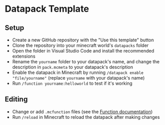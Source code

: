 # Datapack Template

## Setup

- Create a new GitHub repository with the "Use this template" button
- Clone the repository into your minecraft world's `datapacks` folder
- Open the folder in Visual Studio Code and install the recommended extensions
- Rename the `yourname` folder to your datapack's name, and change the description in `pack.mcmeta` to your datapack's description
- Enable the datapack in Minecraft by running `/datapack enable "file/yourname"` (replace `yourname` with your datapack's name)
- Run `/function yourname:helloworld` to test if it's working

## Editing

- Change or add `.mcfunction` files (see the [Function documentation](<https://minecraft.fandom.com/wiki/Function_(Java_Edition)>))
- Run `/reload` in Minecraft to reload the datapack after making changes
